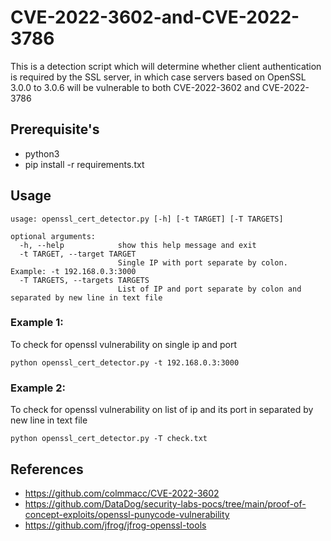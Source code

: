 # CVE-2022-3602-and-CVE-2022-3786
This is a detection script which will determine whether client authentication is required by the SSL server, 
in which case servers based on OpenSSL 3.0.0 to 3.0.6 will be vulnerable to both CVE-2022-3602 and CVE-2022-3786

## Prerequisite's
- python3
- pip install -r requirements.txt

## Usage
```
usage: openssl_cert_detector.py [-h] [-t TARGET] [-T TARGETS]

optional arguments:
  -h, --help            show this help message and exit
  -t TARGET, --target TARGET
                        Single IP with port separate by colon. Example: -t 192.168.0.3:3000
  -T TARGETS, --targets TARGETS
                        List of IP and port separate by colon and separated by new line in text file
```

### Example 1:
To check for openssl vulnerability on single ip and port 

```
python openssl_cert_detector.py -t 192.168.0.3:3000
```

### Example 2:

To check for openssl vulnerability on list of ip and its port in separated by new line in text file

```
python openssl_cert_detector.py -T check.txt
```

## References
- https://github.com/colmmacc/CVE-2022-3602
- https://github.com/DataDog/security-labs-pocs/tree/main/proof-of-concept-exploits/openssl-punycode-vulnerability
- https://github.com/jfrog/jfrog-openssl-tools
